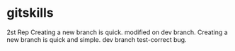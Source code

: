 # gitskills
2st Rep
Creating a new branch is quick.
modified on dev branch.
Creating a new branch is quick and simple.
dev branch test-correct bug.

